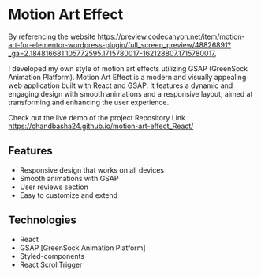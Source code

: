 # Motion Art Effect

By referencing the website https://preview.codecanyon.net/item/motion-art-for-elementor-wordpress-plugin/full_screen_preview/48826891?_ga=2.184816681.105772595.1715780017-162128807.1715780017,

I developed my own style of motion art effects utilizing GSAP (GreenSock Animation Platform).
Motion Art Effect is a modern and visually appealing web application built with React and GSAP.
It features a dynamic and engaging design with smooth animations and a responsive layout,
aimed at transforming and enhancing the user experience.

Check out the live demo of the project Repository Link : https://chandbasha24.github.io/motion-art-effect_React/

## Features

- Responsive design that works on all devices
- Smooth animations with GSAP
- User reviews section
- Easy to customize and extend

## Technologies

- React
- GSAP [GreenSock Animation Platform]
- Styled-components
- React ScrollTrigger
